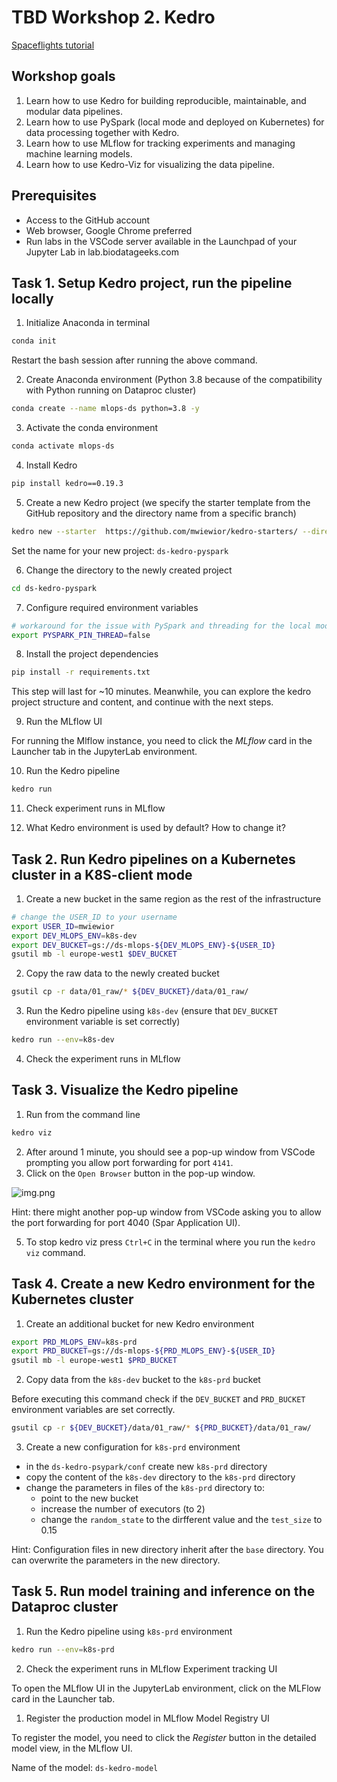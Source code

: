 # TBD Workshop 2. Kedro
[Spaceflights tutorial](https://docs.kedro.org/en/stable/tutorial/spaceflights_tutorial.html)

## Workshop goals

1. Learn how to use Kedro for building reproducible, maintainable, and modular data pipelines.
2. Learn how to use PySpark (local mode and deployed on Kubernetes) for data processing together with Kedro.
3. Learn how to use MLflow for tracking experiments and managing machine learning models.
4. Learn how to use Kedro-Viz for visualizing the data pipeline.

## Prerequisites
* Access to the GitHub account
* Web browser, Google Chrome preferred
* Run labs in the VSCode server available in the Launchpad of your Jupyter Lab in lab.biodatageeks.com


## Task 1. Setup Kedro project, run the pipeline locally 

1. Initialize Anaconda in terminal

```bash
conda init
```
Restart the bash session after running the above command.

2. Create Anaconda environment (Python 3.8 because of the compatibility with Python running on Dataproc cluster)

```bash 
conda create --name mlops-ds python=3.8 -y
```


3. Activate the conda environment

```bash
conda activate mlops-ds
```

4. Install Kedro

```bash
pip install kedro==0.19.3
```

5. Create a new Kedro project (we specify the starter template from the GitHub repository and the directory name from a specific branch)

```bash
kedro new --starter  https://github.com/mwiewior/kedro-starters/ --directory spaceflights-pyspark-mlflow --checkout spaceflights-pyspark-mlflow
```

Set the name for your new project: `ds-kedro-pyspark`

6. Change the directory to the newly created project

```bash
cd ds-kedro-pyspark
```

7. Configure required environment variables

```bash
# workaround for the issue with PySpark and threading for the local mode an logging MLflow runs
export PYSPARK_PIN_THREAD=false
```

8. Install the project dependencies

```bash
pip install -r requirements.txt
```

This step will last for ~10 minutes. Meanwhile, you can explore the kedro project structure and content, and continue with the next steps.

9. Run the MLflow UI

For running the Mlflow instance, you need to click the *MLflow* card in the Launcher tab in the JupyterLab environment.

10. Run the Kedro pipeline

```bash
kedro run
```

11. Check experiment runs in MLflow

12. What Kedro environment is used by default? How to change it?

## Task 2. Run Kedro pipelines on a Kubernetes cluster in a K8S-client mode

1. Create a new bucket in the same region as the rest of the infrastructure

```bash
# change the USER_ID to your username
export USER_ID=mwiewior
export DEV_MLOPS_ENV=k8s-dev
export DEV_BUCKET=gs://ds-mlops-${DEV_MLOPS_ENV}-${USER_ID}
gsutil mb -l europe-west1 $DEV_BUCKET
```
2. Copy the raw data to the newly created bucket

```bash
gsutil cp -r data/01_raw/* ${DEV_BUCKET}/data/01_raw/
```

3. Run the Kedro pipeline using `k8s-dev` (ensure that `DEV_BUCKET` environment variable is set correctly)

```bash
kedro run --env=k8s-dev
```
4. Check the experiment runs in MLflow 


## Task 3. Visualize the Kedro pipeline
1. Run from the command line
```bash
kedro viz
```
2. After around 1 minute, you should see a pop-up window from VSCode prompting you allow port forwarding for port `4141`.
3. Click on the `Open Browser` button in the pop-up window.

![img.png](doc/figures/kedro-viz-popup.png)

Hint: there might another pop-up window from VSCode asking you to allow the port forwarding for port 4040 (Spar Application UI). 

5. To stop kedro viz press `Ctrl+C` in the terminal where you run the `kedro viz` command.

## Task 4. Create a new Kedro environment for the Kubernetes cluster

1. Create an additional bucket for new Kedro environment

```bash
export PRD_MLOPS_ENV=k8s-prd
export PRD_BUCKET=gs://ds-mlops-${PRD_MLOPS_ENV}-${USER_ID}
gsutil mb -l europe-west1 $PRD_BUCKET
```

2. Copy data from the `k8s-dev` bucket to the `k8s-prd` bucket

Before executing this command check if the `DEV_BUCKET` and `PRD_BUCKET` environment variables are set correctly.
```bash
gsutil cp -r ${DEV_BUCKET}/data/01_raw/* ${PRD_BUCKET}/data/01_raw/
```

3. Create a new configuration for `k8s-prd` environment

- in the `ds-kedro-psypark/conf` create new `k8s-prd` directory
- copy the content of the `k8s-dev` directory to the `k8s-prd` directory
- change the parameters in files of the `k8s-prd` directory to:
  - point to the new bucket
  - increase the number of executors (to 2)
  - change the `random_state` to the dirfferent value and the `test_size` to 0.15

Hint: Configuration files in new directory inherit after the `base` directory. You can overwrite the parameters in the new directory.

## Task 5. Run model training and inference on the Dataproc cluster

1. Run the Kedro pipeline using `k8s-prd` environment

```bash
kedro run --env=k8s-prd
```

2. Check the experiment runs in MLflow Experiment tracking UI

To open the MLflow UI in the JupyterLab environment, click on the MLFlow card in the Launcher tab.

1. Register the production model in MLflow Model Registry UI

To register the model, you need to click the *Register* button in the detailed model view, in the MLflow UI.

Name of the model: `ds-kedro-model`
